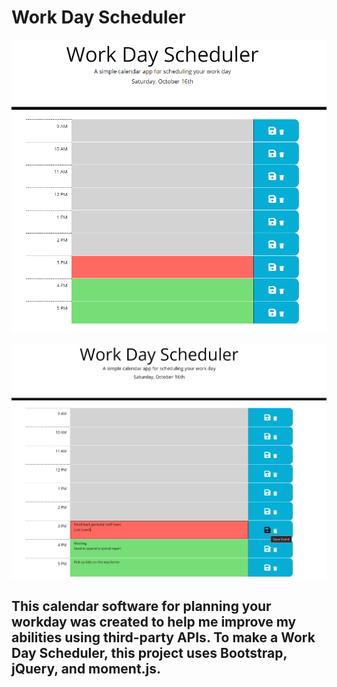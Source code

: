 # Work Day Scheduler

![Screenshot](hw5-screenshot.PNG)

![Screenshot](hw5-1-screenshot.PNG)

## This calendar software for planning your workday was created to help me improve my abilities using third-party APIs. To make a Work Day Scheduler, this project uses Bootstrap, jQuery, and moment.js.
